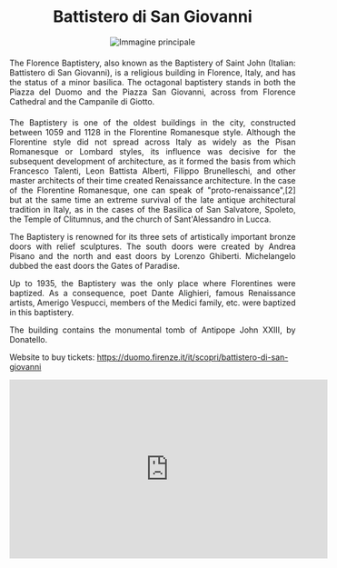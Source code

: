 <!-- Use the following commented lines to include monument coordinates and attributes (leave empty lines if the monument has no additional info)
43.773231606844895 11.255103666155096
Historical Building, Religious Monument
city center, accessible, guided tours
The Florence Baptistery
 -->

<h1 align="center">Battistero di San Giovanni</h1>

<center>
  <img src="https://upload.wikimedia.org/wikipedia/commons/thumb/d/db/Battistero_Firenze_2019.jpg/2560px-Battistero_Firenze_2019.jpg" alt="Immagine principale">
</center>


<p align="justify" style="margin-top:20px;margin-bottom:20px;">
The Florence Baptistery, also known as the Baptistery of Saint John (Italian: Battistero di San Giovanni), is a religious building in Florence, Italy, and has the status of a minor basilica. The octagonal baptistery stands in both the Piazza del Duomo and the Piazza San Giovanni, across from Florence Cathedral and the Campanile di Giotto.
</p>
<p align="justify">
The Baptistery is one of the oldest buildings in the city, constructed between 1059 and 1128 in the Florentine Romanesque style. Although the Florentine style did not spread across Italy as widely as the Pisan Romanesque or Lombard styles, its influence was decisive for the subsequent development of architecture, as it formed the basis from which Francesco Talenti, Leon Battista Alberti, Filippo Brunelleschi, and other master architects of their time created Renaissance architecture. In the case of the Florentine Romanesque, one can speak of "proto-renaissance",[2] but at the same time an extreme survival of the late antique architectural tradition in Italy, as in the cases of the Basilica of San Salvatore, Spoleto, the Temple of Clitumnus, and the church of Sant'Alessandro in Lucca.
</p>
<p align="justify">
The Baptistery is renowned for its three sets of artistically important bronze doors with relief sculptures. The south doors were created by Andrea Pisano and the north and east doors by Lorenzo Ghiberti. Michelangelo dubbed the east doors the Gates of Paradise.
</p>
<p align="justify">
Up to 1935, the Baptistery was the only place where Florentines were baptized. As a consequence, poet Dante Alighieri, famous Renaissance artists, Amerigo Vespucci, members of the Medici family, etc. were baptized in this baptistery.
</p>
<p align="justify">
The building contains the monumental tomb of Antipope John XXIII, by Donatello.
</p>
<p>
Website to buy tickets: <a href="https://duomo.firenze.it/it/scopri/battistero-di-san-giovanni">https://duomo.firenze.it/it/scopri/battistero-di-san-giovanni</a>
</p>


<center>

<iframe width="560" height="315" src="https://www.youtube.com/embed/G5IwiiNeYMA?si=6d0isDJGXOtfCdYH" title="YouTube video player" frameborder="0" allow="accelerometer; autoplay; clipboard-write; encrypted-media; gyroscope; picture-in-picture; web-share" allowfullscreen></iframe>
</br>

<!--
<audio style="margin-top:20px;margin-bottom:20px;max-width:100%;" src="https://dl.dropboxusercontent.com/s/ujmvjjwy7s4iode/audio.mp3" controls>
Your browser does not support the audio tag.
</audio>
-->

</center>

<img src="https://solaris.micc.unifi.it/pixel.png?1" height=1 width=1>
